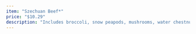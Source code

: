 ```yaml
---
item: "Szechuan Beef*"
price: "$10.29"
description: "Includes broccoli, snow peapods, mushrooms, water chestnuts, bamboo shoots, onions"
---
```

